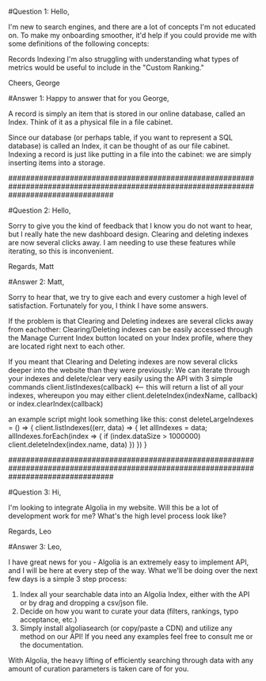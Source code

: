 #Question 1: 
Hello,

I'm new to search engines, and there are a lot of concepts I'm not educated on. To make my onboarding smoother, it'd help if you could provide me with some definitions of the following concepts:

Records
Indexing
I'm also struggling with understanding what types of metrics would be useful to include in the "Custom Ranking."

Cheers, George

#Answer 1:
Happy to answer that for you George,

A record is simply an item that is stored in our online database, called an Index. Think of it as a physical file in a file cabinet.

Since our database (or perhaps table, if you want to represent a SQL database) is called an Index, it can be thought of as our file cabinet. Indexing a record is just like putting in a file into the cabinet: we are simply inserting items into a storage.

########################################################################################################################################

#Question 2:
Hello,

Sorry to give you the kind of feedback that I know you do not want to hear, but I really hate the new dashboard design. Clearing and deleting indexes are now several clicks away. I am needing to use these features while iterating, so this is inconvenient.

Regards, Matt

#Answer 2:
Matt,

Sorry to hear that, we try to give each and every customer a high level of satisfaction. Fortunately for you, I think I have some answers.

If the problem is that Clearing and Deleting indexes are several clicks away from eachother: Clearing/Deleting indexes can be easily accessed through the Manage Current Index button located on your Index profile, where they are located right next to each other.

If you meant that Clearing and Deleting indexes are now several clicks deeper into the website than they were previously: We can iterate through your indexes and delete/clear very easily using the API with 3 simple commands
client.listIndexes(callback) <-- this will return a list of all your indexes, whereupon you may either
client.deleteIndex(indexName, callback) or
index.clearIndex(callback)

an example script might look something like this:
const deleteLargeIndexes = () => {
  client.listIndexes((err, data) => {
     let allIndexes = data;
     allIndexes.forEach(index => {
       if (index.dataSize > 1000000) client.deleteIndex(index.name, data)
       })
  })
}

########################################################################################################################################

#Question 3:
Hi,

I'm looking to integrate Algolia in my website. Will this be a lot of development work for me? What's the high level process look like?

Regards, Leo

#Answer 3:
Leo,

I have great news for you - Algolia is an extremely easy to implement API, and I will be here at every step of the way.
What we'll be doing over the next few days is a simple 3 step process:
1) Index all your searchable data into an Algolia Index, either with the API or by drag and dropping a csv/json file.
2) Decide on how you want to curate your data (filters, rankings, typo acceptance, etc.)
3) Simply install algoliasearch (or copy/paste a CDN) and utilize any method on our API! If you need any examples feel free to consult me or the documentation.

With Algolia, the heavy lifting of efficiently searching through data with any amount of curation parameters is taken care of for you.